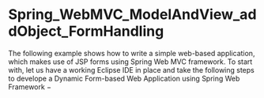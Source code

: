 # Spring_WebMVC_ModelAndView_addObject_FormHandling
The following example shows how to write a simple web-based application, which makes use of JSP forms using Spring Web MVC framework. To start with, let us have a working Eclipse IDE in place and take the following steps to develope a Dynamic Form-based Web Application using Spring Web Framework −
